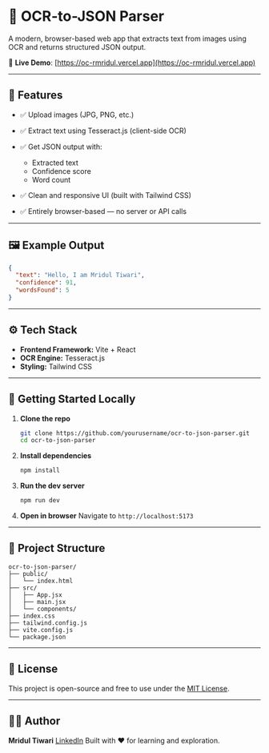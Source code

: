 # 🧠 OCR-to-JSON Parser

A modern, browser-based web app that extracts text from images using OCR and returns structured JSON output.

🔗 **Live Demo**: [https://oc-rmridul.vercel.app](https://oc-rmridul.vercel.app)

---

## 📌 Features

* ✅ Upload images (JPG, PNG, etc.)
* ✅ Extract text using Tesseract.js (client-side OCR)
* ✅ Get JSON output with:

  * Extracted text
  * Confidence score
  * Word count
* ✅ Clean and responsive UI (built with Tailwind CSS)
* ✅ Entirely browser-based — no server or API calls

---

## 🖼️ Example Output

```json
{
  "text": "Hello, I am Mridul Tiwari",
  "confidence": 91,
  "wordsFound": 5
}
```

---

## ⚙️ Tech Stack

* **Frontend Framework:** Vite + React
* **OCR Engine:** Tesseract.js
* **Styling:** Tailwind CSS

---

## 🚀 Getting Started Locally

1. **Clone the repo**

   ```bash
   git clone https://github.com/yourusername/ocr-to-json-parser.git
   cd ocr-to-json-parser
   ```

2. **Install dependencies**

   ```bash
   npm install
   ```

3. **Run the dev server**

   ```bash
   npm run dev
   ```

4. **Open in browser**
   Navigate to `http://localhost:5173`

---

## 📁 Project Structure

```
ocr-to-json-parser/
├── public/
│   └── index.html
├── src/
│   ├── App.jsx
│   ├── main.jsx
│   └── components/
├── index.css
├── tailwind.config.js
├── vite.config.js
└── package.json
```

---

## 📄 License

This project is open-source and free to use under the [MIT License](LICENSE).

---

## 🙋‍♂️ Author

**Mridul Tiwari**
[LinkedIn](https://linkedin.com/in/mridultiwari)
Built with ❤️ for learning and exploration.
